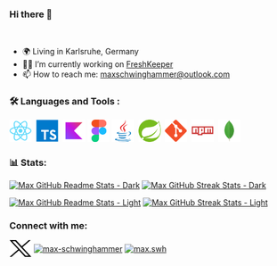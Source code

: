 ### Hi there 👋

<img src="https://komarev.com/ghpvc/?username=maxschwinghammer&style=flat-square&color=blue" alt=""/>

- 🌍 Living in Karlsruhe, Germany
- 👨‍💻 I’m currently working on [FreshKeeper](https://github.com/FreshKeeper/AndroidApp)
- 📫 How to reach me: maxschwinghammer@outlook.com
</a>

  
### 🛠️ Languages and Tools :
<div>
  <img src="https://github.com/devicons/devicon/blob/master/icons/react/react-original.svg" title="React" alt="React" width="40" height="40"/>&nbsp;
  <img src="https://github.com/devicons/devicon/blob/master/icons/typescript/typescript-original.svg" title="TypeScript" alt="TypeScript" width="40" height="40"/>&nbsp;
  <img src="https://github.com/devicons/devicon/blob/master/icons/kotlin/kotlin-original.svg" title="Kotlin" **alt="Kotlin" width="40" height="40"/>
  <img src="https://github.com/devicons/devicon/blob/master/icons/figma/figma-original.svg" title="Figma" **alt="Figma" width="40" height="40"/>
  <img src="https://github.com/devicons/devicon/blob/master/icons/java/java-original.svg" title="Java" alt="Java" width="40" height="40"/>&nbsp;
  <img src="https://github.com/devicons/devicon/blob/master/icons/spring/spring-original.svg" title="Spring" alt="Spring" width="40" height="40"/>&nbsp;
  <img src="https://github.com/devicons/devicon/blob/master/icons/git/git-original.svg" title="Git" **alt="Git" width="40" height="40"/>&nbsp;
  <img src="https://github.com/devicons/devicon/blob/master/icons/npm/npm-original-wordmark.svg" title="npm" **alt="npm" width="40" height="40"/>&nbsp;
  <img src="https://github.com/devicons/devicon/blob/master/icons/mongodb/mongodb-original.svg" title="Mongo DB" **alt="Mongo DB" width="40" height="40"/>
</div>

### 📊 Stats:
[![Max GitHub Readme Stats - Dark](https://github-readme-stats.vercel.app/api?username=maxschwinghammer&bg_color=ffffff00&hide_border=true&show_icons=true&locale=en&theme=dark#gh-dark-mode-only)](https://github.com/maxschwinghammer#gh-dark-mode-only)
[![Max GitHub Streak Stats - Dark](https://github-readme-streak-stats.herokuapp.com/?user=maxschwinghammer&background=ffffff00&hide_border=true&theme=dark#gh-dark-mode-only)](https://github.com/maxschwinghammer#gh-dark-mode-only)

[![Max GitHub Readme Stats - Light](https://github-readme-stats.vercel.app/api?username=maxschwinghammer&bg_color=ffffff00&hide_border=true&show_icons=true&locale=en#gh-light-mode-only)](https://github.com/maxschwinghammer#gh-light-mode-only)
[![Max GitHub Streak Stats - Light](https://github-readme-streak-stats.herokuapp.com/?user=maxschwinghammer&background=ffffff00&hide_border=true#gh-light-mode-only)](https://github.com/maxschwinghammer#gh-light-mode-only)

### Connect with me:
<p align="left">
<a href="https://twitter.com/max_schwingh" target="blank"><img align="center" src="https://github.com/devicons/devicon/blob/master/icons/twitter/twitter-original.svg" alt="max_schwingh" height="30" width="40" /></a>
<a href="https://linkedin.com/in/max-schwinghammer" target="blank"><img align="center" src="https://raw.githubusercontent.com/rahuldkjain/github-profile-readme-generator/master/src/images/icons/Social/linked-in-alt.svg" alt="max-schwinghammer" height="30" width="40" /></a>
<a href="https://instagram.com/max.swh" target="blank"><img align="center" src="https://raw.githubusercontent.com/rahuldkjain/github-profile-readme-generator/master/src/images/icons/Social/instagram.svg" alt="max.swh" height="30" width="40" /></a>
</p>
